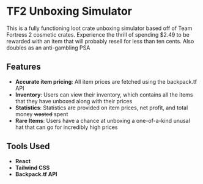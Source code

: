 # TF2 Unboxing Simulator

This is a fully functioning loot crate unboxing simulator based off of Team Fortress 2 cosmetic crates. Experience the thrill of spending $2.49 to be rewarded with an item that will probably resell for less than ten cents. Also doubles as an anti-gambling PSA

## Features
- **Accurate item pricing**: All item prices are fetched using the backpack.tf API
- **Inventory**: Users can view their inventory, which contains all the items that they have unboxed along with their prices
- **Statistics**: Statistics are provided on item prices, net profit, and total money ~~wasted~~ spent
- **Rare Items**: Users have a chance at unboxing a one-of-a-kind unusal hat that can go for incredibly high prices

## Tools Used

* **React**
* **Tailwind CSS**
* **Backpack.tf API**
